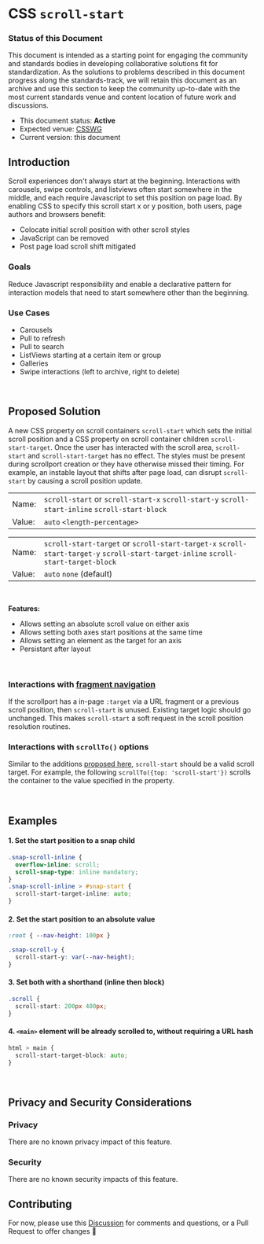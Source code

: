 # CSS `scroll-start`

### Status of this Document
This document is intended as a starting point for engaging the community and standards bodies in developing collaborative solutions fit for standardization. As the solutions to
problems described in this document progress along the standards-track, we will retain this document as an archive and use this section to keep the community up-to-date with the
most current standards venue and content location of future work and discussions.
* This document status: **Active**
* Expected venue: [CSSWG](https://drafts.csswg.org/)
* Current version: this document

## Introduction

Scroll experiences don't always start at the beginning. Interactions with carousels, swipe controls, and listviews often start somewhere in the middle, and each require Javascript to set this position on page load. By enabling CSS to specify this scroll start x or y position, both users, page authors and browsers benefit:
- Colocate initial scroll position with other scroll styles
- JavaScript can be removed
- Post page load scroll shift mitigated

### Goals
Reduce Javascript responsibility and enable a declarative pattern for interaction models that need to start somewhere other than the beginning.

### Use Cases
- Carousels
- Pull to refresh
- Pull to search
- ListViews starting at a certain item or group
- Galleries
- Swipe interactions (left to archive, right to delete)

<br>

## Proposed Solution
A new CSS property on scroll containers `scroll-start` which sets the initial scroll position and a CSS property on scroll container children `scroll-start-target`. Once the user has interacted with the scroll area, `scroll-start` and `scroll-start-target` has no effect. The styles must be present during scrollport creation or they have otherwise missed their timing. For example, an instable layout that shifts after page load, can disrupt `scroll-start` by causing a scroll position update. 

|   |   |
|:----------|:-------------| 
| Name: | `scroll-start` or `scroll-start-x` `scroll-start-y` `scroll-start-inline` `scroll-start-block` |  
| Value: | `auto` `<length-percentage>` |  

|   |   |
|:----------|:-------------| 
| Name: | `scroll-start-target` or `scroll-start-target-x` `scroll-start-target-y` `scroll-start-target-inline` `scroll-start-target-block` |  
| Value: | `auto` `none` (default) |  

<br>

**Features:**
- Allows setting an absolute scroll value on either axis
- Allows setting both axes start positions at the same time
- Allows setting an element as the target for an axis
- Persistant after layout

<br>

### Interactions with [fragment navigation](https://html.spec.whatwg.org/multipage/browsing-the-web.html#scroll-to-fragid)
If the scrollport has a in-page `:target` via a URL fragment or a previous scroll position, then `scroll-start` is unused. Existing target logic should go unchanged. This makes `scroll-start` a soft request in the scroll position resolution routines. 

### Interactions with `scrollTo()` options
Similar to the additions [proposed here](https://github.com/argyleink/ScrollSnapExplainers/tree/main/js-scrollToOptions_Snap-Additions), `scroll-start` should be a valid scroll target. For example, the following `scrollTo({top: 'scroll-start'})` scrolls the container to the value specified in the property.

<br>

## Examples
#### 1. Set the start position to a snap child
```css
.snap-scroll-inline {
  overflow-inline: scroll;
  scroll-snap-type: inline mandatory;
}
.snap-scroll-inline > #snap-start {
  scroll-start-target-inline: auto;
}
```

#### 2. Set the start position to an absolute value
```css
:root { --nav-height: 100px }

.snap-scroll-y {
  scroll-start-y: var(--nav-height);
}
```

#### 3. Set both with a shorthand (inline then block)
```css
.scroll {
  scroll-start: 200px 400px;
}
```

#### 4. `<main>` element will be already scrolled to, without requiring a URL hash

```css
html > main {
  scroll-start-target-block: auto;
}
```

<br>

## Privacy and Security Considerations

### Privacy

There are no known privacy impact of this feature.

### Security

There are no known security impacts of this feature.

## Contributing
For now, please use this [Discussion](https://github.com/argyleink/ScrollSnapExplainers/discussions/4) for comments and questions, or a Pull Request to offer changes 🙏
